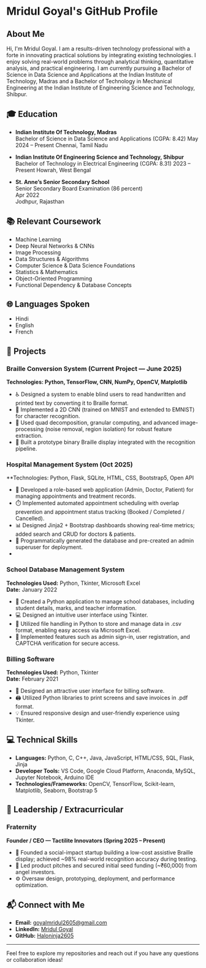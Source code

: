 # Mridul Goyal's GitHub Profile

## About Me

Hi, I'm Mridul Goyal. I am a results-driven technology professional with a forte in innovating practical solutions by integrating existing technologies. I enjoy solving real-world problems through analytical thinking, quantitative analysis, and practical engineering. I am currently pursuing a Bachelor of Science in Data Science and Applications at the Indian Institute of Technology, Madras and a Bachelor of Technology in Mechanical Engineering at the Indian Institute of Engineering Science and Technology, Shibpur.

## 🎓 Education

- **Indian Institute Of Technology, Madras**  
  Bachelor of Science in Data Science and Applications (CGPA: 8.42)
  May 2024 – Present
  Chennai, Tamil Nadu

- **Indian Institute Of Engineering Science and Technology, Shibpur**  
  Bachelor of Technology in Electrical Engineering (CGPA: 8.31)
  2023 – Present
  Howrah, West Bengal

- **St. Anne’s Senior Secondary School**  
  Senior Secondary Board Examination (86 percent)  
  Apr 2022  
  Jodhpur, Rajasthan

## 📚 Relevant Coursework

- Machine Learning
- Deep Neural Networks & CNNs
- Image Processing
- Data Structures & Algorithms
- Computer Science & Data Science Foundations
- Statistics & Mathematics
- Object-Oriented Programming
- Functional Dependency & Database Concepts

## 🌐 Languages Spoken

- Hindi
- English
- French

## 🚀 Projects

### Braille Conversion System (Current Project — June 2025)
**Technologies: Python, TensorFlow, CNN, NumPy, OpenCV, Matplotlib**

- ♿ Designed a system to enable blind users to read handwritten and printed text by converting it to Braille format.
- 🧠 Implemented a 2D CNN (trained on MNIST and extended to EMNIST) for character recognition.
- 🧩 Used quad decomposition, granular computing, and advanced image-processing (noise removal, region isolation) for robust feature extraction.
- 🔧 Built a prototype binary Braille display integrated with the recognition pipeline.

### Hospital Management System (Oct 2025)

**Technologies: Python, Flask, SQLite, HTML, CSS, Bootstrap5, Open API  

- 🏥 Developed a role-based web application (Admin, Doctor, Patient) for managing appointments and treatment records.
- ⏱️ Implemented automated appointment scheduling with overlap prevention and appointment status tracking (Booked / Completed / Cancelled).
- 📊 Designed Jinja2 + Bootstrap dashboards showing real-time metrics; added search and CRUD for doctors & patients.
- 🔐 Programmatically generated the database and pre-created an admin superuser for deployment.
- 
### School Database Management System

**Technologies Used:** Python, Tkinter, Microsoft Excel  
**Date:** January 2022  

- 🏫 Created a Python application to manage school databases, including student details, marks, and teacher information.
- 💻 Designed an intuitive user interface using Tkinter.
- 📂 Utilized file handling in Python to store and manage data in .csv format, enabling easy access via Microsoft Excel.
- 🔐 Implemented features such as admin sign-in, user registration, and CAPTCHA verification for secure access.

### Billing Software

**Technologies Used:** Python, Tkinter  
**Date:** February 2021  

- 🧾 Designed an attractive user interface for billing software.
- 🖨️ Utilized Python libraries to print screens and save invoices in .pdf format.
- 💡 Ensured responsive design and user-friendly experience using Tkinter.

## 💻 Technical Skills

- **Languages:** Python, C, C++, Java, JavaScript, HTML/CSS, SQL, Flask, Jinja
- **Developer Tools:** VS Code, Google Cloud Platform, Anaconda, MySQL, Jupyter Notebook, Arduino IDE
- **Technologies/Frameworks:** OpenCV, TensorFlow, Scikit-learn, Matplotlib, Seaborn, Bootstrap 5

## 🏅 Leadership / Extracurricular

### Fraternity

**Founder / CEO — Tactilite Innovators (Spring 2025 – Present)**

- 🔬 Founded a social-impact startup building a low-cost assistive Braille display; achieved ~98% real-world recognition accuracy during testing.
- 💸 Led product pitches and secured initial seed funding (~₹60,000) from angel investors.
- ⚙️ Oversaw design, prototyping, deployment, and performance optimization.

## 📬 Connect with Me

- **Email:** [goyalmridul2605@gmail.com](mailto:goyalmridul2605@gmail.com)
- **LinkedIn:** [Mridul Goyal](https://www.linkedin.com/in/mridul-goyal-b7289128a/)
- **GitHub:** [Haloninja2605](https://github.com/Haloninja2605)

---

Feel free to explore my repositories and reach out if you have any questions or collaboration ideas!
<!---
Haloninja2605/Haloninja2605 is a ✨ special ✨ repository because its `README.md` (this file) appears on your GitHub profile.
You can click the Preview link to take a look at your changes.
--->
